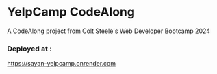 # YelpCamp CodeAlong
A CodeAlong project from Colt Steele's Web Developer Bootcamp 2024

### Deployed at :
 https://sayan-yelpcamp.onrender.com
